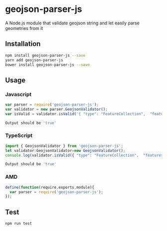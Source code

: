 # geojson-parser-js
A Node.js module that validate geojson string and let easily parse geometries from it
## Installation 
```sh
npm install geojson-parser-js --save
yarn add geojson-parser-js
bower install geojson-parser-js --save
```
## Usage
### Javascript
```javascript
var parser = require('geojson-parser-js');
var validator = new parser.GeojsonValidator();
var isValid = validator.isValid('{ "type": "FeatureCollection",  "features": [] }');
```
```sh
Output should be 'true'
```
### TypeScript
```typescript
import { GeojsonValidator } from 'geojson-parser-js';
let validator:GeojsonValidator=new GeojsonValidator();
console.log(validator.isValid({ "type": "FeatureCollection",  "features": [] }));
```
```sh
Output should be 'true'
```
### AMD
```javascript
define(function(require,exports,module){
  var parser = require('geojson-parser-js');
});
```
## Test 
```sh
npm run test
```